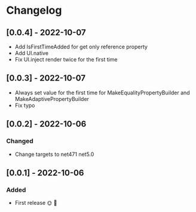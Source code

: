 # Changelog

## [0.0.4] - 2022-10-07

- Add IsFirstTimeAdded for get only reference property
- Add UI.native
- Fix UI.inject render twice for the first time

## [0.0.3] - 2022-10-07

- Always set value for the first time for MakeEqualityPropertyBuilder and MakeAdaptivePropertyBuilder
- Fix typo

## [0.0.2] - 2022-10-06

### Changed
- Change targets to net471 net5.0

## [0.0.1] - 2022-10-06

### Added
* First release 🌞 🚀
